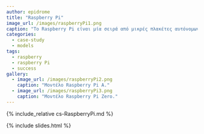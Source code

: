 ```yaml
---
author: epidrome
title: "Raspberry Pi"
image_url: /images/raspberryPi1.png
caption: "Το Raspberry Pi είναι μία σειρά από μικρές πλακέτες αυτόνομων υπολογιστών που αναπτύχθηκαν από το ίδρυμα Raspberry Pi για την προώθηση της διδασκαλίας στις βάσεις της πληροφορικής στα σχολεία."
categories:
  - case-study
  - models
tags:
  - raspberry
  - raspberry Pi
  - success
gallery:
  - image_url: /images/raspberryPi2.png
    caption: "Μοντέλο Raspberry Pi A."
  - image_url: /images/raspberryPi3.png
    caption: "Μοντέλο Raspberry Pi Zero."
---
```


{% include_relative cs-RaspberryPi.md %}

{% include slides.html %}

